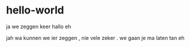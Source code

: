 # hello-world
ja we zeggen keer hallo eh

jah wa kunnen we ier zeggen , nie vele zeker . we gaan je ma laten tan eh
